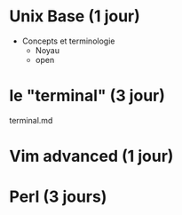 # Unix Base (1 jour)

* Concepts et terminologie
    * Noyau
    * open 

# le "terminal" (3 jour)

terminal.md


# Vim advanced (1 jour)


# Perl (3 jours)

